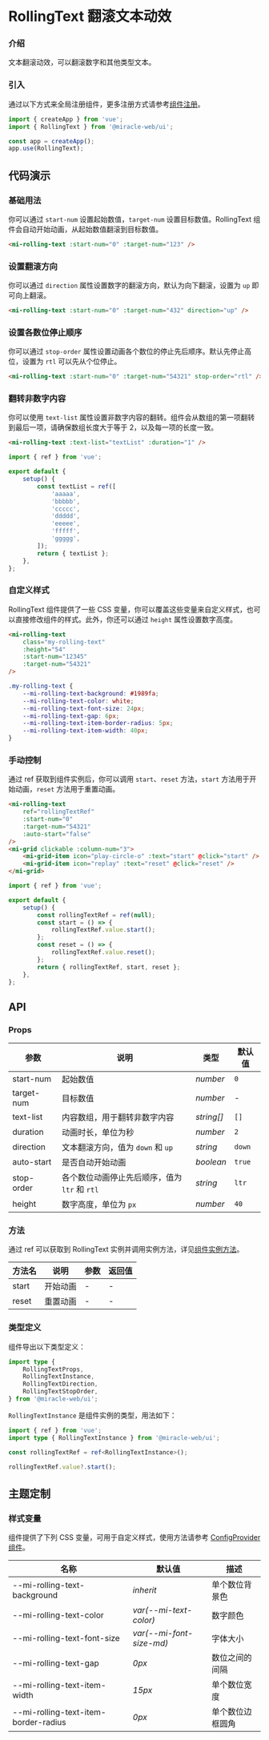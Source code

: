 # RollingText 翻滚文本动效

### 介绍

文本翻滚动效，可以翻滚数字和其他类型文本。

### 引入

通过以下方式来全局注册组件，更多注册方式请参考[组件注册](#/zh-CN/advanced-usage#zu-jian-zhu-ce)。

```js
import { createApp } from 'vue';
import { RollingText } from '@miracle-web/ui';

const app = createApp();
app.use(RollingText);
```

## 代码演示

### 基础用法

你可以通过 `start-num` 设置起始数值，`target-num` 设置目标数值。RollingText 组件会自动开始动画，从起始数值翻滚到目标数值。

```html
<mi-rolling-text :start-num="0" :target-num="123" />
```

### 设置翻滚方向

你可以通过 `direction` 属性设置数字的翻滚方向，默认为向下翻滚，设置为 `up` 即可向上翻滚。

```html
<mi-rolling-text :start-num="0" :target-num="432" direction="up" />
```

### 设置各数位停止顺序

你可以通过 `stop-order` 属性设置动画各个数位的停止先后顺序。默认先停止高位，设置为 `rtl` 可以先从个位停止。

```html
<mi-rolling-text :start-num="0" :target-num="54321" stop-order="rtl" />
```

### 翻转非数字内容

你可以使用 `text-list` 属性设置非数字内容的翻转。组件会从数组的第一项翻转到最后一项，请确保数组长度大于等于 2，以及每一项的长度一致。

```html
<mi-rolling-text :text-list="textList" :duration="1" />
```

```js
import { ref } from 'vue';

export default {
    setup() {
        const textList = ref([
            'aaaaa',
            'bbbbb',
            'ccccc',
            'ddddd',
            'eeeee',
            'fffff',
            'ggggg',
        ]);
        return { textList };
    },
};
```

### 自定义样式

RollingText 组件提供了一些 CSS 变量，你可以覆盖这些变量来自定义样式，也可以直接修改组件的样式。此外，你还可以通过 `height` 属性设置数字高度。

```html
<mi-rolling-text
    class="my-rolling-text"
    :height="54"
    :start-num="12345"
    :target-num="54321"
/>
```

```css
.my-rolling-text {
    --mi-rolling-text-background: #1989fa;
    --mi-rolling-text-color: white;
    --mi-rolling-text-font-size: 24px;
    --mi-rolling-text-gap: 6px;
    --mi-rolling-text-item-border-radius: 5px;
    --mi-rolling-text-item-width: 40px;
}
```

### 手动控制

通过 ref 获取到组件实例后，你可以调用 `start`、`reset` 方法，`start` 方法用于开始动画，`reset` 方法用于重置动画。

```html
<mi-rolling-text
    ref="rollingTextRef"
    :start-num="0"
    :target-num="54321"
    :auto-start="false"
/>
<mi-grid clickable :column-num="3">
    <mi-grid-item icon="play-circle-o" :text="start" @click="start" />
    <mi-grid-item icon="replay" :text="reset" @click="reset" />
</mi-grid>
```

```js
import { ref } from 'vue';

export default {
    setup() {
        const rollingTextRef = ref(null);
        const start = () => {
            rollingTextRef.value.start();
        };
        const reset = () => {
            rollingTextRef.value.reset();
        };
        return { rollingTextRef, start, reset };
    },
};
```

## API

### Props

| 参数 | 说明 | 类型 | 默认值 |
| --- | --- | --- | --- |
| start-num | 起始数值 | _number_ | `0` |
| target-num | 目标数值 | _number_ | - |
| text-list | 内容数组，用于翻转非数字内容 | _string[]_ | `[]` |
| duration | 动画时长，单位为秒 | _number_ | `2` |
| direction | 文本翻滚方向，值为 `down` 和 `up` | _string_ | `down` |
| auto-start | 是否自动开始动画 | _boolean_ | `true` |
| stop-order | 各个数位动画停止先后顺序，值为 `ltr` 和 `rtl` | _string_ | `ltr` |
| height | 数字高度，单位为 `px` | _number_ | `40` |

### 方法

通过 ref 可以获取到 RollingText 实例并调用实例方法，详见[组件实例方法](#/zh-CN/advanced-usage#zu-jian-shi-li-fang-fa)。

| 方法名 | 说明     | 参数 | 返回值 |
| ------ | -------- | ---- | ------ |
| start  | 开始动画 | -    | -      |
| reset  | 重置动画 | -    | -      |

### 类型定义

组件导出以下类型定义：

```ts
import type {
    RollingTextProps,
    RollingTextInstance,
    RollingTextDirection,
    RollingTextStopOrder,
} from '@miracle-web/ui';
```

`RollingTextInstance` 是组件实例的类型，用法如下：

```ts
import { ref } from 'vue';
import type { RollingTextInstance } from '@miracle-web/ui';

const rollingTextRef = ref<RollingTextInstance>();

rollingTextRef.value?.start();
```

## 主题定制

### 样式变量

组件提供了下列 CSS 变量，可用于自定义样式，使用方法请参考 [ConfigProvider 组件](#/zh-CN/config-provider)。

| 名称 | 默认值 | 描述 |
| --- | --- | --- |
| --mi-rolling-text-background | _inherit_ | 单个数位背景色 |
| --mi-rolling-text-color | _var(--mi-text-color)_ | 数字颜色 |
| --mi-rolling-text-font-size | _var(--mi-font-size-md)_ | 字体大小 |
| --mi-rolling-text-gap | _0px_ | 数位之间的间隔 |
| --mi-rolling-text-item-width | _15px_ | 单个数位宽度 |
| --mi-rolling-text-item-border-radius | _0px_ | 单个数位边框圆角 |
